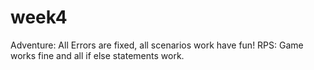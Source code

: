 # week4
Adventure: All Errors are fixed, all scenarios work have fun!
RPS: Game works fine and all if else statements work.

